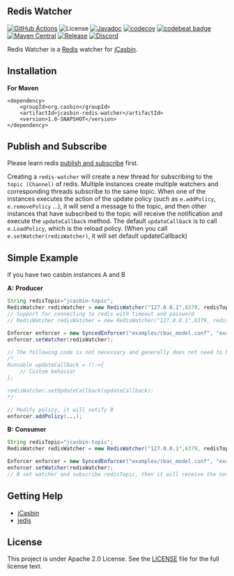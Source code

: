 Redis Watcher 
---

[![GitHub Actions](https://github.com/jcasbin/redis-watcher/actions/workflows/maven-ci.yml/badge.svg)](https://github.com/jcasbin/redis-watcher/actions/workflows/maven-ci.yml)
![License](https://img.shields.io/github/license/jcasbin/redis-watcher)
[![Javadoc](https://javadoc.io/badge2/org.casbin/jcasbin-redis-watcher/javadoc.svg)](https://javadoc.io/doc/org.casbin/jcasbin-redis-watcher)
[![codecov](https://codecov.io/gh/jcasbin/redis-watcher/branch/master/graph/badge.svg?token=ENt9xr4nFg)](https://codecov.io/gh/jcasbin/redis-watcher)
[![codebeat badge](https://codebeat.co/badges/8b3da1c4-3a61-4123-a3d4-002b2598a297)](https://codebeat.co/projects/github-com-jcasbin-redis-watcher-master)
[![Maven Central](https://img.shields.io/maven-central/v/org.casbin/jcasbin-redis-watcher.svg)](https://mvnrepository.com/artifact/org.casbin/jcasbin-redis-watcher/latest)
[![Release](https://img.shields.io/github/release/jcasbin/redis-watcher.svg)](https://github.com/jcasbin/redis-watcher/releases/latest)
[![Discord](https://img.shields.io/discord/1022748306096537660?logo=discord&label=discord&color=5865F2)](https://discord.gg/S5UjpzGZjN)


Redis Watcher is a [Redis](http://redis.io) watcher for [jCasbin](https://github.com/casbin/jcasbin).

## Installation

**For Maven**

 ```
 <dependency>
     <groupId>org.casbin</groupId>
     <artifactId>jcasbin-redis-watcher</artifactId>
     <version>1.0-SNAPSHOT</version>
 </dependency>
 ```

## Publish and Subscribe

Please learn redis [publish and subscribe](https://redisbook.readthedocs.io/en/latest/feature/pubsub.html) first.

Creating a ``redis-watcher`` will create a new thread for subscribing to the ``topic (Channel)`` of redis. Multiple instances create multiple watchers and corresponding threads subscribe to the same topic. When one of the instances executes the action of the update policy (such as ``e.addPolicy``, ``e.removePolicy`` ...), it will send a message to the topic, and then other instances that have subscribed to the topic will receive the notification and execute the ``updateCallback`` method. The default ``updateCallback`` is to call ``e.LoadPolicy``, which is the reload policy. (When you call ``e.setWatcher(redisWatcher)``, it will set default updateCallback)

## Simple Example

if you have two casbin instances A and B

**A:**  **Producer**

```java
String redisTopic="jcasbin-topic";
RedisWatcher redisWatcher = new RedisWatcher("127.0.0.1",6379, redisTopic);
// Support for connecting to redis with timeout and password
// RedisWatcher redisWatcher = new RedisWatcher("127.0.0.1",6379, redisTopic, 2000, "foobared");

Enforcer enforcer = new SyncedEnforcer("examples/rbac_model.conf", "examples/rbac_policy.csv");
enforcer.setWatcher(redisWatcher);

// The following code is not necessary and generally does not need to be written unless you understand what you want to do
/*
Runnable updateCallback = ()->{
    // Custom behavior
};

redisWatcher.setUpdateCallback(updateCallback);
*/

// Modify policy, it will notify B
enforcer.addPolicy(...);
```

**B:** **Consumer**

````Java
String redisTopic="jcasbin-topic";
RedisWatcher redisWatcher = new RedisWatcher("127.0.0.1",6379, redisTopic);

Enforcer enforcer = new SyncedEnforcer("examples/rbac_model.conf", "examples/rbac_policy.csv");
enforcer.setWatcher(redisWatcher);
// B set watcher and subscribe redisTopic, then it will receive the notification of A, and then call LoadPolicy to reload policy
````

## Getting Help

- [jCasbin](https://github.com/casbin/jCasbin)
- [jedis](https://github.com/redis/jedis)

## License

This project is under Apache 2.0 License. See the [LICENSE](https://github.com/jcasbin/redis-watcher/blob/master/LICENSE) file for the full license text.
